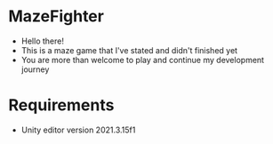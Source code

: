 # MazeFighter
 - Hello there!
 - This is a maze game that I've stated and didn't finished yet
 - You are more than welcome to play and continue my development journey
# Requirements
 - Unity editor version 2021.3.15f1

